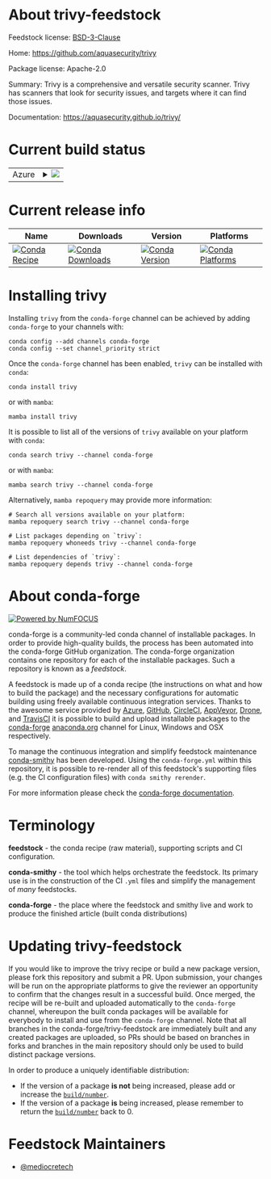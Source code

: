 About trivy-feedstock
=====================

Feedstock license: [BSD-3-Clause](https://github.com/conda-forge/trivy-feedstock/blob/main/LICENSE.txt)

Home: https://github.com/aquasecurity/trivy

Package license: Apache-2.0

Summary: Trivy is a comprehensive and versatile security scanner. Trivy has scanners that look for security issues, and targets where it can find those issues.

Documentation: https://aquasecurity.github.io/trivy/

Current build status
====================


<table>
    
  <tr>
    <td>Azure</td>
    <td>
      <details>
        <summary>
          <a href="https://dev.azure.com/conda-forge/feedstock-builds/_build/latest?definitionId=23620&branchName=main">
            <img src="https://dev.azure.com/conda-forge/feedstock-builds/_apis/build/status/trivy-feedstock?branchName=main">
          </a>
        </summary>
        <table>
          <thead><tr><th>Variant</th><th>Status</th></tr></thead>
          <tbody><tr>
              <td>linux_64</td>
              <td>
                <a href="https://dev.azure.com/conda-forge/feedstock-builds/_build/latest?definitionId=23620&branchName=main">
                  <img src="https://dev.azure.com/conda-forge/feedstock-builds/_apis/build/status/trivy-feedstock?branchName=main&jobName=linux&configuration=linux%20linux_64_" alt="variant">
                </a>
              </td>
            </tr><tr>
              <td>osx_64</td>
              <td>
                <a href="https://dev.azure.com/conda-forge/feedstock-builds/_build/latest?definitionId=23620&branchName=main">
                  <img src="https://dev.azure.com/conda-forge/feedstock-builds/_apis/build/status/trivy-feedstock?branchName=main&jobName=osx&configuration=osx%20osx_64_" alt="variant">
                </a>
              </td>
            </tr><tr>
              <td>win_64</td>
              <td>
                <a href="https://dev.azure.com/conda-forge/feedstock-builds/_build/latest?definitionId=23620&branchName=main">
                  <img src="https://dev.azure.com/conda-forge/feedstock-builds/_apis/build/status/trivy-feedstock?branchName=main&jobName=win&configuration=win%20win_64_" alt="variant">
                </a>
              </td>
            </tr>
          </tbody>
        </table>
      </details>
    </td>
  </tr>
</table>

Current release info
====================

| Name | Downloads | Version | Platforms |
| --- | --- | --- | --- |
| [![Conda Recipe](https://img.shields.io/badge/recipe-trivy-green.svg)](https://anaconda.org/conda-forge/trivy) | [![Conda Downloads](https://img.shields.io/conda/dn/conda-forge/trivy.svg)](https://anaconda.org/conda-forge/trivy) | [![Conda Version](https://img.shields.io/conda/vn/conda-forge/trivy.svg)](https://anaconda.org/conda-forge/trivy) | [![Conda Platforms](https://img.shields.io/conda/pn/conda-forge/trivy.svg)](https://anaconda.org/conda-forge/trivy) |

Installing trivy
================

Installing `trivy` from the `conda-forge` channel can be achieved by adding `conda-forge` to your channels with:

```
conda config --add channels conda-forge
conda config --set channel_priority strict
```

Once the `conda-forge` channel has been enabled, `trivy` can be installed with `conda`:

```
conda install trivy
```

or with `mamba`:

```
mamba install trivy
```

It is possible to list all of the versions of `trivy` available on your platform with `conda`:

```
conda search trivy --channel conda-forge
```

or with `mamba`:

```
mamba search trivy --channel conda-forge
```

Alternatively, `mamba repoquery` may provide more information:

```
# Search all versions available on your platform:
mamba repoquery search trivy --channel conda-forge

# List packages depending on `trivy`:
mamba repoquery whoneeds trivy --channel conda-forge

# List dependencies of `trivy`:
mamba repoquery depends trivy --channel conda-forge
```


About conda-forge
=================

[![Powered by
NumFOCUS](https://img.shields.io/badge/powered%20by-NumFOCUS-orange.svg?style=flat&colorA=E1523D&colorB=007D8A)](https://numfocus.org)

conda-forge is a community-led conda channel of installable packages.
In order to provide high-quality builds, the process has been automated into the
conda-forge GitHub organization. The conda-forge organization contains one repository
for each of the installable packages. Such a repository is known as a *feedstock*.

A feedstock is made up of a conda recipe (the instructions on what and how to build
the package) and the necessary configurations for automatic building using freely
available continuous integration services. Thanks to the awesome service provided by
[Azure](https://azure.microsoft.com/en-us/services/devops/), [GitHub](https://github.com/),
[CircleCI](https://circleci.com/), [AppVeyor](https://www.appveyor.com/),
[Drone](https://cloud.drone.io/welcome), and [TravisCI](https://travis-ci.com/)
it is possible to build and upload installable packages to the
[conda-forge](https://anaconda.org/conda-forge) [anaconda.org](https://anaconda.org/)
channel for Linux, Windows and OSX respectively.

To manage the continuous integration and simplify feedstock maintenance
[conda-smithy](https://github.com/conda-forge/conda-smithy) has been developed.
Using the ``conda-forge.yml`` within this repository, it is possible to re-render all of
this feedstock's supporting files (e.g. the CI configuration files) with ``conda smithy rerender``.

For more information please check the [conda-forge documentation](https://conda-forge.org/docs/).

Terminology
===========

**feedstock** - the conda recipe (raw material), supporting scripts and CI configuration.

**conda-smithy** - the tool which helps orchestrate the feedstock.
                   Its primary use is in the construction of the CI ``.yml`` files
                   and simplify the management of *many* feedstocks.

**conda-forge** - the place where the feedstock and smithy live and work to
                  produce the finished article (built conda distributions)


Updating trivy-feedstock
========================

If you would like to improve the trivy recipe or build a new
package version, please fork this repository and submit a PR. Upon submission,
your changes will be run on the appropriate platforms to give the reviewer an
opportunity to confirm that the changes result in a successful build. Once
merged, the recipe will be re-built and uploaded automatically to the
`conda-forge` channel, whereupon the built conda packages will be available for
everybody to install and use from the `conda-forge` channel.
Note that all branches in the conda-forge/trivy-feedstock are
immediately built and any created packages are uploaded, so PRs should be based
on branches in forks and branches in the main repository should only be used to
build distinct package versions.

In order to produce a uniquely identifiable distribution:
 * If the version of a package **is not** being increased, please add or increase
   the [``build/number``](https://docs.conda.io/projects/conda-build/en/latest/resources/define-metadata.html#build-number-and-string).
 * If the version of a package **is** being increased, please remember to return
   the [``build/number``](https://docs.conda.io/projects/conda-build/en/latest/resources/define-metadata.html#build-number-and-string)
   back to 0.

Feedstock Maintainers
=====================

* [@mediocretech](https://github.com/mediocretech/)

